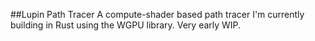 ##Lupin Path Tracer
A compute-shader based path tracer I'm currently building in Rust using the WGPU library. Very early WIP.
